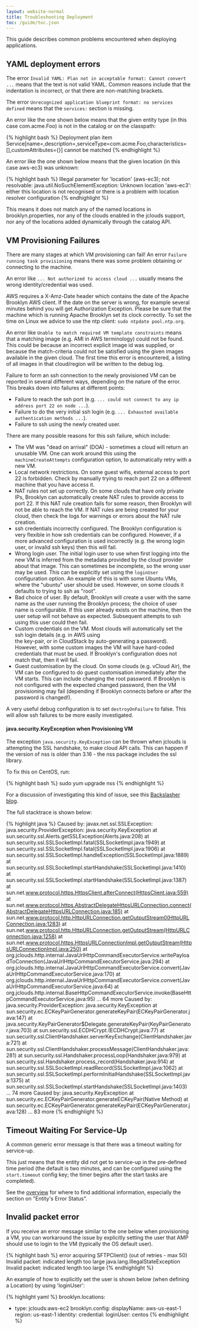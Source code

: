 ```yaml
---
layout: website-normal
title: Troubleshooting Deployment
toc: /guide/toc.json
---
```


This guide describes common problems encountered when deploying applications.


## YAML deployment errors

The error `Invalid YAML: Plan not in acceptable format: Cannot convert ...` means that the text is not 
valid YAML. Common reasons include that the indentation is incorrect, or that there are non-matching
brackets.

The error `Unrecognized application blueprint format: no services defined` means that the `services:`
section is missing.

An error like the one shown below means that the given entity type (in this case com.acme.Foo) is not in the catalog or on the classpath:

{% highlight bash %}
Deployment plan item Service[name=<null>,description=<null>,serviceType=com.acme.Foo,characteristics=[],customAttributes={}] cannot be matched
{% endhighlight %}


An error like the one shown below means that the given location (in this case aws-ec3) was unknown:

{% highlight bash %}
Illegal parameter for 'location' (aws-ec3); not resolvable: java.util.NoSuchElementException: Unknown location 'aws-ec3': either this location is not recognised or there is a problem with location resolver configuration
{% endhighlight %}

This means it does not match any of the named locations in brooklyn.properties, nor any of the clouds enabled in the jclouds support, nor any of the locations added dynamically through the catalog API.


## VM Provisioning Failures

There are many stages at which VM provisioning can fail! An error `Failure running task provisioning` 
means there was some problem obtaining or connecting to the machine.

An error like `... Not authorized to access cloud ...` usually means the wrong identity/credential was used.

AWS requires a X-Amz-Date header which contains the date of the Apache Brooklyn AWS client.
If the date on the server is wrong, for example several minutes behind you will get Authorization Exception.
Please be sure that the machine which is running Apache Brooklyn set its clock correctly.
To set the time on Linux we advice to use the ntp client: `sudo ntpdate pool.ntp.org`.

An error like `Unable to match required VM template constraints` means that a matching image (e.g. AMI in AWS terminology) could not be found. This 
could be because an incorrect explicit image id was supplied, or because the match-criteria could not
be satisfied using the given images available in the given cloud. The first time this error is 
encountered, a listing of all images in that cloud/region will be written to the debug log.

Failure to form an ssh connection to the newly provisioned VM can be reported in several different ways, 
depending on the nature of the error. This breaks down into failures at different points:

* Failure to reach the ssh port (e.g. `... could not connect to any ip address port 22 on node ...`).
* Failure to do the very initial ssh login (e.g. `... Exhausted available authentication methods ...`).
* Failure to ssh using the newly created user.

There are many possible reasons for this ssh failure, which include:

* The VM was "dead on arrival" (DOA) - sometimes a cloud will return an unusable VM. One can work around
  this using the `machineCreateAttempts` configuration option, to automatically retry with a new VM.
* Local network restrictions. On some guest wifis, external access to port 22 is forbidden.
  Check by manually trying to reach port 22 on a different machine that you have access it.
* NAT rules not set up correctly. On some clouds that have only private IPs, Brooklyn can automatically
  create NAT rules to provide access to port 22. If this NAT rule creation fails for some reason,
  then Brooklyn will not be able to reach the VM. If NAT rules are being created for your cloud, then
  check the logs for warnings or errors about the NAT rule creation.
* ssh credentials incorrectly configured. The Brooklyn configuration is very flexible in how ssh
  credentials can be configured. However, if a more advanced configuration is used incorrectly (e.g. 
  the wrong login user, or invalid ssh keys) then this will fail.
* Wrong login user. The initial login user to use when first logging into the new VM is inferred from 
  the metadata provided by the cloud provider about that image. This can sometimes be incomplete, so
  the wrong user may be used. This can be explicitly set using the `loginUser` configuration option.
  An example of this is with some Ubuntu VMs, where the "ubuntu" user should be used. However, on some clouds
  it defaults to trying to ssh as "root".
* Bad choice of user. By default, Brooklyn will create a user with the same name as the user running the
  Brooklyn process; the choice of user name is configurable. If this user already exists on the machine, 
  then the user setup will not behave as expected. Subsequent attempts to ssh using this user could then fail.
* Custom credentials on the VM. Most clouds will automatically set the ssh login details (e.g. in AWS using  
  the key-pair, or in CloudStack by auto-generating a password). However, with some custom images the VM
  will have hard-coded credentials that must be used. If Brooklyn's configuration does not match that,
  then it will fail.
* Guest customisation by the cloud. On some clouds (e.g. vCloud Air), the VM can be configured to do
  guest customisation immediately after the VM starts. This can include changing the root password.
  If Brooklyn is not configured with the expected changed password, then the VM provisioning may fail
  (depending if Brooklyn connects before or after the password is changed!).
 
A very useful debug configuration is to set `destroyOnFailure` to false. This will allow ssh failures to
be more easily investigated.

#### java.security.KeyException when Provisioning VM

The exception `java.security.KeyException` can be thrown when jclouds is attempting the SSL handshake,
to make cloud API calls. This can happen if the version of nss is older than 3.16 - the nss package
includes the ssl library.

To fix this on CentOS, run:

{% highlight bash %}
sudo yum upgrade nss
{% endhighlight %}

For a discussion of investigating this kind of issue, see this [Backslasher blog](http://blog.backslasher.net/java-ssl-crash.html).

The full stacktrace is shown below:

{% highlight java %}
Caused by: javax.net.ssl.SSLException: java.security.ProviderException: java.security.KeyException
	at sun.security.ssl.Alerts.getSSLException(Alerts.java:208)
	at sun.security.ssl.SSLSocketImpl.fatal(SSLSocketImpl.java:1949)
	at sun.security.ssl.SSLSocketImpl.fatal(SSLSocketImpl.java:1906)
	at sun.security.ssl.SSLSocketImpl.handleException(SSLSocketImpl.java:1889)
	at sun.security.ssl.SSLSocketImpl.startHandshake(SSLSocketImpl.java:1410)
	at sun.security.ssl.SSLSocketImpl.startHandshake(SSLSocketImpl.java:1387)
	at sun.net.www.protocol.https.HttpsClient.afterConnect(HttpsClient.java:559)
	at sun.net.www.protocol.https.AbstractDelegateHttpsURLConnection.connect(AbstractDelegateHttpsURLConnection.java:185)
	at sun.net.www.protocol.http.HttpURLConnection.getOutputStream0(HttpURLConnection.java:1283)
	at sun.net.www.protocol.http.HttpURLConnection.getOutputStream(HttpURLConnection.java:1258)
	at sun.net.www.protocol.https.HttpsURLConnectionImpl.getOutputStream(HttpsURLConnectionImpl.java:250)
	at org.jclouds.http.internal.JavaUrlHttpCommandExecutorService.writePayloadToConnection(JavaUrlHttpCommandExecutorService.java:294)
	at org.jclouds.http.internal.JavaUrlHttpCommandExecutorService.convert(JavaUrlHttpCommandExecutorService.java:170)
	at org.jclouds.http.internal.JavaUrlHttpCommandExecutorService.convert(JavaUrlHttpCommandExecutorService.java:64)
	at org.jclouds.http.internal.BaseHttpCommandExecutorService.invoke(BaseHttpCommandExecutorService.java:95)
	... 64 more
Caused by: java.security.ProviderException: java.security.KeyException
	at sun.security.ec.ECKeyPairGenerator.generateKeyPair(ECKeyPairGenerator.java:147)
	at java.security.KeyPairGenerator$Delegate.generateKeyPair(KeyPairGenerator.java:703)
	at sun.security.ssl.ECDHCrypt.<init>(ECDHCrypt.java:77)
	at sun.security.ssl.ClientHandshaker.serverKeyExchange(ClientHandshaker.java:721)
	at sun.security.ssl.ClientHandshaker.processMessage(ClientHandshaker.java:281)
	at sun.security.ssl.Handshaker.processLoop(Handshaker.java:979)
	at sun.security.ssl.Handshaker.process_record(Handshaker.java:914)
	at sun.security.ssl.SSLSocketImpl.readRecord(SSLSocketImpl.java:1062)
	at sun.security.ssl.SSLSocketImpl.performInitialHandshake(SSLSocketImpl.java:1375)
	at sun.security.ssl.SSLSocketImpl.startHandshake(SSLSocketImpl.java:1403)
	... 74 more
Caused by: java.security.KeyException
	at sun.security.ec.ECKeyPairGenerator.generateECKeyPair(Native Method)
	at sun.security.ec.ECKeyPairGenerator.generateKeyPair(ECKeyPairGenerator.java:128)
	... 83 more
{% endhighlight %}


## Timeout Waiting For Service-Up

A common generic error message is that there was a timeout waiting for service-up.

This just means that the entity did not get to service-up in the pre-defined time period (the default is 
two minutes, and can be configured using the `start.timeout` config key; the timer begins after the 
start tasks are completed).

See the [overview](overview.html) for where to find additional information, especially the section on
"Entity's Error Status".

## Invalid packet error

If you receive an error message similar to the one below when provisioning a VM, you can workaround the issue by explicitly setting the user that AMP should use to login to the VM (typically the OS default user).

{% highlight bash %}
error acquiring SFTPClient() (out of retries - max 50)
Invalid packet: indicated length too large
java.lang.IllegalStateException
Invalid packet: indicated length too large
{% endhighlight %}

An example of how to explicitly set the user is shown below (when defining a Location) by using 'loginUser': 

{% highlight yaml %}
brooklyn.locations:
- type: jclouds:aws-ec2
  brooklyn.config:
    displayName: aws-us-east-1
    region: us-east-1
    identity: <add>
    credential: <add>
    loginUser: centos
{% endhighlight %}